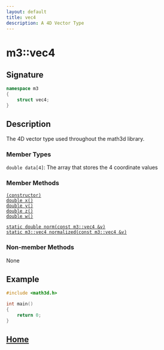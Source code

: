 ```yaml
---
layout: default
title: vec4
description: A 4D Vector Type
---
```


# m3::vec4

## Signature

```c++
namespace m3
{
    struct vec4;
}
```

## Description

The 4D vector type used throughout the math3d library.

### Member Types

`double data[4]`: The array that stores the 4 coordinate values

### Member Methods

[`(constructor)`](../functions/vec4/constructor.md)  
[`double x()`]()  
[`double y()`]()  
[`double z()`]()  
[`double w()`]()  

[`static double norm(const m3::vec4 &v)`]()  
[`static m3::vec4 normalized(const m3::vec4 &v)`]()

### Non-member Methods

None

## Example

```c++
#include <math3d.h>

int main()
{
    return 0;
}
```

## [Home](https://developergy.github.io/math3d/)